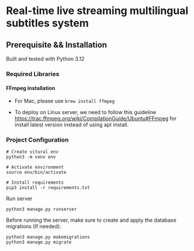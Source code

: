 # Real-time live streaming multilingual subtitles system

## Prerequisite && Installation

Built and tested with Python 3.12

### Required Libraries

#### FFmpeg installation

- For Mac, please use `brew install ffmpeg`

- To deploy on Linux server, we need to follow this guideline https://trac.ffmpeg.org/wiki/CompilationGuide/Ubuntu#FFmpeg for install latest version instead of using apt install.

### Project Configuration

```
# Create vitural env
python3 -m venv env

# Activate environment
source env/bin/activate

# Install requirements
pip3 install -r requirements.txt
```

Run server

```
python3 manage.py runserver
```

Before running the server, make sure to create and apply the database migrations (If needed):

```
python3 manage.py makemigrations
python3 manage.py migrate
```
